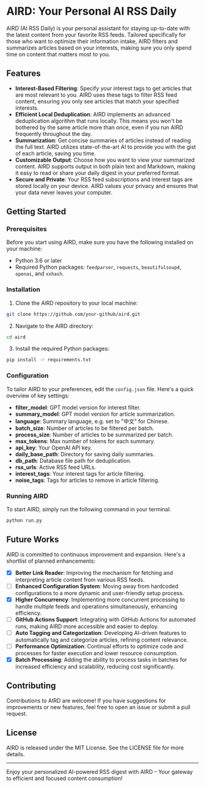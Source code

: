 # AIRD: Your Personal AI RSS Daily

AIRD (AI RSS Daily) is your personal assistant for staying up-to-date with the latest content from your favorite RSS feeds. Tailored specifically for those who want to optimize their information intake, AIRD filters and summarizes articles based on your interests, making sure you only spend time on content that matters most to you.

## Features

- **Interest-Based Filtering**: Specify your interest tags to get articles that are most relevant to you. AIRD uses these tags to filter RSS feed content, ensuring you only see articles that match your specified interests.
- **Efficient Local Deduplication**: AIRD implements an advanced deduplication algorithm that runs locally. This means you won't be bothered by the same article more than once, even if you run AIRD frequently throughout the day.
- **Summarization**: Get concise summaries of articles instead of reading the full text. AIRD utilizes state-of-the-art AI to provide you with the gist of each article, saving you time.
- **Customizable Output**: Choose how you want to view your summarized content. AIRD supports output in both plain text and Markdown, making it easy to read or share your daily digest in your preferred format.
- **Secure and Private**: Your RSS feed subscriptions and interest tags are stored locally on your device. AIRD values your privacy and ensures that your data never leaves your computer.

## Getting Started

### Prerequisites

Before you start using AIRD, make sure you have the following installed on your machine:
- Python 3.6 or later
- Required Python packages: `feedparser`, `requests`, `beautifulsoup4`, `openai`, and `xxhash`.

### Installation

1. Clone the AIRD repository to your local machine:

```bash
git clone https://github.com/your-github/aird.git
```

2. Navigate to the AIRD directory:

```bash
cd aird
```

3. Install the required Python packages:

```bash
pip install -r requirements.txt
```

### Configuration

To tailor AIRD to your preferences, edit the `config.json` file. Here's a quick overview of key settings:

- **filter_model**: GPT model version for interest filter.
- **summary_model**: GPT model version for article summarization.
- **language**: Summary language, e.g. set to "中文" for Chinese.
- **batch_size**: Number of articles to be filtered per batch.
- **process_size**: Number of articles to be summarized per batch.
- **max_tokens**: Max number of tokens for each summary.
- **api_key**: Your OpenAI API key.
- **daily_base_path**: Directory for saving daily summaries.
- **db_path**: Database file path for deduplication.
- **rss_urls**: Active RSS feed URLs.
- **interest_tags**: Your interest tags for article filtering.
- **noise_tags**: Tags for articles to remove in article filtering.


### Running AIRD

To start AIRD, simply run the following command in your terminal:

```bash
python run.py
```


## Future Works

AIRD is committed to continuous improvement and expansion. Here's a shortlist of planned enhancements:

- [x] **Better Link Reader**: Improving the mechanism for fetching and interpreting article content from various RSS feeds.
- [ ] **Enhanced Configuration System**: Moving away from hardcoded configurations to a more dynamic and user-friendly setup process.
- [x] **Higher Concurrency**: Implementing more concurrent processing to handle multiple feeds and operations simultaneously, enhancing efficiency.
- [ ] **GitHub Actions Support**: Integrating with GitHub Actions for automated runs, making AIRD more accessible and easier to deploy.
- [ ] **Auto Tagging and Categorization**: Developing AI-driven features to automatically tag and categorize articles, refining content relevance.
- [ ] **Performance Optimization**: Continual efforts to optimize code and processes for faster execution and lower resource consumption.
- [x] **Batch Processing**: Adding the ability to process tasks in batches for increased efficiency and scalability, reducing cost significantly.

## Contributing

Contributions to AIRD are welcome! If you have suggestions for improvements or new features, feel free to open an issue or submit a pull request.

## License

AIRD is released under the MIT License. See the LICENSE file for more details.

---

Enjoy your personalized AI-powered RSS digest with AIRD – Your gateway to efficient and focused content consumption!